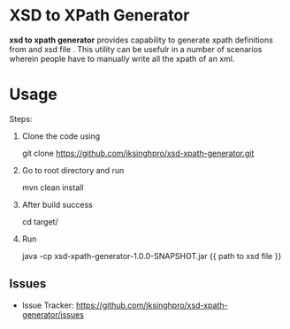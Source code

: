 # XSD to XPath Generator


**xsd to xpath generator**  provides capability to generate xpath definitions from and xsd file . This utility can be usefulr in a number of scenarios wherein people have to manually write all the xpath of an xml.

# Usage

Steps:

1. Clone the code using     
     
    git clone https://github.com/jksinghpro/xsd-xpath-generator.git

2. Go to root directory and run

    mvn clean install
    
3. After build success

    cd target/
    
4. Run

    java -cp  xsd-xpath-generator-1.0.0-SNAPSHOT.jar {{ path to xsd file }}
    
    
## Issues

- Issue Tracker: https://github.com/jksinghpro/xsd-xpath-generator/issues

